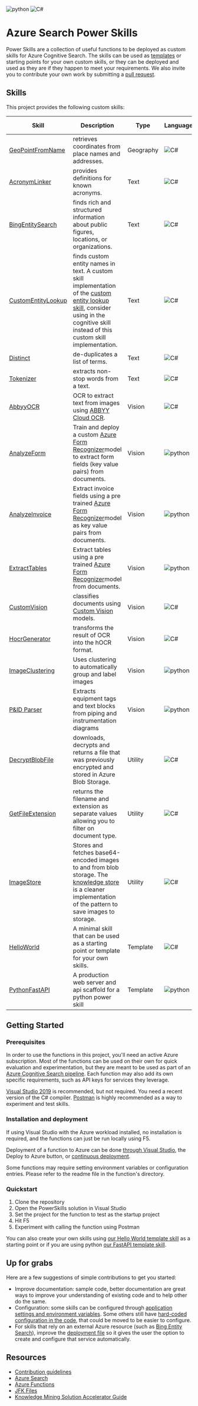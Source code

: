 ![python](https://img.shields.io/badge/language-python-orange)
![C#](https://img.shields.io/badge/language-C%23-brightgreen)


# Azure Search Power Skills

Power Skills are a collection of useful functions to be deployed as custom skills for Azure Cognitive Search. The skills can be used as [templates](Template/HelloWorld/README.md) or starting points for your own custom skills, or they can be deployed and used as they are if they happen to meet your requirements. We also invite you to contribute your own work by submitting a [pull request](https://github.com/Azure-Samples/azure-search-power-skills/compare).

## Skills

This project provides the following custom skills:

| Skill | Description | Type |Language | Deployed As |Deployment|
| --- | ----------- | -------| ----------- | ----------- | ----------- |
| [GeoPointFromName](Geo/GeoPointFromName/README.md) | retrieves coordinates from place names and addresses. | Geography | ![C#](https://img.shields.io/badge/language-C%23-brightgreen) | ![functions](https://img.shields.io/badge/deployment-Functions-blue) | ARM Template |
| [AcronymLinker](Text/AcronymLinker/README.md) | provides definitions for known acronyms. | Text | ![C#](https://img.shields.io/badge/language-C%23-brightgreen) | ![functions](https://img.shields.io/badge/deployment-Functions-blue) | ARM Template |
| [BingEntitySearch](Text/BingEntitySearch/README.md) | finds rich and structured information about public figures, locations, or organizations. | Text | ![C#](https://img.shields.io/badge/language-C%23-brightgreen) | ![functions](https://img.shields.io/badge/deployment-Functions-blue) | ARM Template |
| [CustomEntityLookup](/Text/CustomEntitySearch) | finds custom entity names in text. A custom skill implementation of the [custom entity lookup skill](https://docs.microsoft.com/en-us/azure/search/cognitive-search-skill-custom-entity-lookup), consider using in the cognitive skill instead of this custom skill implementation.   | Text|![C#](https://img.shields.io/badge/language-C%23-brightgreen) | ![functions](https://img.shields.io/badge/deployment-Functions-blue) | ARM Template |
| [Distinct](Text/Distinct/README.md) | de-duplicates a list of terms. | Text | ![C#](https://img.shields.io/badge/language-C%23-brightgreen) | ![functions](https://img.shields.io/badge/deployment-Functions-blue) | ARM Template |
| [Tokenizer](Text/Tokenizer/README.md) | extracts non-stop words from a text. | Text | ![C#](https://img.shields.io/badge/language-C%23-brightgreen) | ![functions](https://img.shields.io/badge/deployment-Functions-blue) |
| [AbbyyOCR](Text/AbbyyOCR/README.md) | OCR to extract text from images using [ABBYY Cloud OCR](https://www.ocrsdk.com/). | Vision | ![C#](https://img.shields.io/badge/language-C%23-brightgreen) | ![functions](https://img.shields.io/badge/deployment-Functions-blue) | ARM Template |
| [AnalyzeForm](Vision/AnalyzeFormV2/README.md) | Train and deploy a custom [Azure Form Recognizer](https://docs.microsoft.com/azure/cognitive-services/form-recognizer/)model to extract form fields (key value pairs) from documents.  | Vision | ![python](https://img.shields.io/badge/language-python-orange) | ![functions](https://img.shields.io/badge/deployment-Functions-blue) | Manual |
| [AnalyzeInvoice](Vision/AnalyzeFormV2/README.md) | Extract invoice fields using a pre trained [Azure Form Recognizer](https://docs.microsoft.com/azure/cognitive-services/form-recognizer/)model as key value pairs from documents. | Vision | ![python](https://img.shields.io/badge/language-python-orange) | ![functions](https://img.shields.io/badge/deployment-Functions-blue) | Manual |
| [ExtractTables](Vision/AnalyzeFormV2/README.md) | Extract tables using a pre trained [Azure Form Recognizer](https://docs.microsoft.com/azure/cognitive-services/form-recognizer/)model from documents.  | Vision |![python](https://img.shields.io/badge/language-python-orange) | ![functions](https://img.shields.io/badge/deployment-Functions-blue) |Manual |
| [CustomVision](Vision/CustomVision/README.md) | classifies documents using [Custom Vision](https://customvision.ai) models. | Vision | ![C#](https://img.shields.io/badge/language-C%23-brightgreen) | ![functions](https://img.shields.io/badge/deployment-Functions-blue) | ARM Template |
| [HocrGenerator](Vision/HocrGenerator/README.md) | transforms the result of OCR into the hOCR format. | Vision | ![C#](https://img.shields.io/badge/language-C%23-brightgreen) | ![functions](https://img.shields.io/badge/deployment-Functions-blue) | ARM Template |
| [ImageClustering](Vision/ImageClusteringSkill/README.md) | Uses clustering to automatically group and label images | Vision | ![python](https://img.shields.io/badge/language-python-orange) | ![docker](https://img.shields.io/badge/deployment-Docker-blueviolet) | Manual |
| [P&ID Parser](Vision/PID/README.md) | Extracts equipment tags and text blocks from piping and instrumentation diagrams | Vision| ![python](https://img.shields.io/badge/language-python-orange) | ![docker](https://img.shields.io/badge/deployment-Docker-blueviolet) | Manual|
| [DecryptBlobFile](Utils/DecryptBlobFile/README.md) | downloads, decrypts and returns a file that was previously encrypted and stored in Azure Blob Storage. | Utility | ![C#](https://img.shields.io/badge/language-C%23-brightgreen) | ![functions](https://img.shields.io/badge/deployment-Functions-blue) | ARM Template |
| [GetFileExtension](Utils/GetFileExtension/README.md) | returns the filename and extension as separate values allowing you to filter on document type. | Utility | ![C#](https://img.shields.io/badge/language-C%23-brightgreen) | ![functions](https://img.shields.io/badge/deployment-Functions-blue) | ARM Template |
| [ImageStore](Vision/ImageStore/README.md) | Stores and fetches base64-encoded images to and from blob storage. The [knowledge store](https://docs.microsoft.com/azure/search/knowledge-store-concept-intro) is a cleaner implementation of the pattern to save images to storage. | Utility |![C#](https://img.shields.io/badge/language-C%23-brightgreen) | ![functions](https://img.shields.io/badge/deployment-Functions-blue) | ARM Template |   
| [HelloWorld](Template/HelloWorld/README.md) | A minimal skill that can be used as a starting point or template for your own skills. | Template | ![C#](https://img.shields.io/badge/language-C%23-brightgreen) | ![functions](https://img.shields.io/badge/deployment-Functions-blue) | ARM Template |
| [PythonFastAPI](Template/PythonFastAPI/README.md) | A production web server and api scaffold for a python power skill | Template | ![python](https://img.shields.io/badge/language-python-orange) | ![docker](https://img.shields.io/badge/deployment-Docker-blueviolet) | Terraform template |


## Getting Started

### Prerequisites

In order to use the functions in this project, you'll need an active Azure subscription. Most of the functions can be used on their own for quick evaluation and experimentation, but they are meant to be used as part of an [Azure Cognitive Search pipeline](https://docs.microsoft.com/azure/search/cognitive-search-quickstart-blob).
Each function may also add its own specific requirements, such as API keys for services they leverage.

[Visual Studio 2019](https://visualstudio.microsoft.com/) is recommended, but not required. You need a recent version of the C# compiler. [Postman](https://www.getpostman.com/) is highly recommended as a way to experiment and test skills.

### Installation and deployment

If using Visual Studio with the Azure workload installed, no installation is required, and the functions can just be run locally using F5.

Deployment of a function to Azure can be done [through Visual Studio](https://docs.microsoft.com/azure/azure-functions/deployment-zip-push), the Deploy to Azure button, or [continuous deployment](https://docs.microsoft.com/azure/azure-functions/functions-continuous-deployment).

Some functions may require setting environment variables or configuration entries. Please refer to the readme file in the function's directory.

### Quickstart

1. Clone the repository
2. Open the PowerSkills solution in Visual Studio
3. Set the project for the function to test as the startup project
4. Hit F5
5. Experiment with calling the function using Postman

You can also create your own skills using [our Hello World template skill](Template/HelloWorld/README.md) as a starting point 
or if you are using python [our FastAPI template skill](Template/PythonFastAPI/README.md).

## Up for grabs

Here are a few suggestions of simple contributions to get you started:
* Improve documentation: sample code, better documentation are great ways to improve your understanding of existing code and to help other do the same.
* Configuration: some skills can be configured through [application settings and environment variables](https://github.com/Azure-Samples/azure-search-power-skills/blob/master/Vision/AnalyzeForm/AnalyzeForm.cs#L46-L50). Some others still have [hard-coded configuration in the code](https://github.com/Azure-Samples/azure-search-power-skills/blob/master/Text/CustomEntitySearch/CustomEntityLookup.cs#L28-L31), that could be moved to be easier to configure.
* For skills that rely on an external Azure resource (such as [Bing Entity Search](https://github.com/Azure-Samples/azure-search-power-skills/blob/master/Text/BingEntitySearch/BingEntitySearch.cs#L20)), improve the [deployment file](https://github.com/Azure-Samples/azure-search-power-skills/blob/master/Text/BingEntitySearch/azuredeploy.json) so it gives the user the option to create and configure that service automatically.

## Resources

- [Contribution guidelines](CONTRIBUTING.md)
- [Azure Search](https://azure.microsoft.com/services/search/)
- [Azure Functions](https://azure.microsoft.com/services/functions/)
- [JFK Files](https://github.com/microsoft/AzureSearch_JFK_Files)
- [Knowledge Mining Solution Accelerator Guide](https://github.com/Azure-Samples/azure-search-knowledge-mining)
